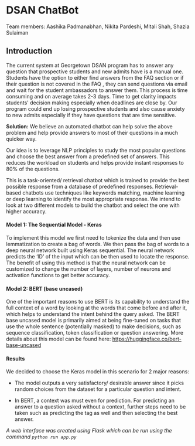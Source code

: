 # DSAN ChatBot
Team members: Aashika Padmanabhan, Nikita Pardeshi, Mitali Shah, Shazia Sulaiman
## Introduction

The current system at Georgetown DSAN program has to answer any question that prospective students and new admits have is a manual one. Students have the option to either find answers from the FAQ section or if their question is not covered in the FAQ , they can send questions via email and wait for the student ambassadors to answer them. This process is time consuming and on average takes 2-3 days. Time to get clarity impacts students' decision making especially when deadlines are close by. Our program could end up losing prospective students and also cause anxiety to new admits especially if they have questions that are time sensitive.


<b>Solution:</b> We believe an automated chatbot can help solve the above problem and help provide answers to most of their questions in a much quicker way.

Our idea is to leverage NLP principles to study the most popular questions and choose the best answer from a predefined set of answers. This reduces the workload on students and helps provide instant responses to 80% of the questions.


This is a task-oriented/ retrieval chatbot which is trained to provide the best possible response from a database of predefined responses. Retrieval-based chatbots use techniques like keywords matching, machine learning or deep learning to identify the most appropriate response. We intend to look at two different models to build the chatbot and select the one with higher accuracy. 

<h4>Model 1: The Sequential Model - Keras </h4>

To implement this model we first need to tokenize the data and then use lemmatization to create a bag of words. We then pass the bag of words to a deep neural network built using Keras sequential. The neural network predicts the ‘ID’ of the input which can be then used to locate the response. The benefit of using this method is that the neural network can be customized to change the number of layers, number of neurons and activation functions to get better accuracy.

<h4>Model 2: BERT (base uncased)</h4>

One of the important reasons to use BERT is its capability to understand the full context of a word by looking at the words that come before and after it, which helps to understand the intent behind the query asked. The BERT base uncased model is primarily aimed at being fine-tuned on tasks that use the whole sentence (potentially masked) to make decisions, such as sequence classification, token classification or question answering. More details about this model can be found here: https://huggingface.co/bert-base-uncased


<h4>Results</h4>

We decided to choose the Keras model in this scenario for 2 major reasons: 

* The model outputs a very satisfactory/ desirable answer since it picks random choices from the dataset for a particular question and intent. 

* In BERT, a context was must even for prediction. For predicting an answer to a question asked without a context, further steps need to be taken such as predicting the tag as well and then selecting the best answer. 

<i>A web interface was created using Flask which can be run using the command `python run app.py`


